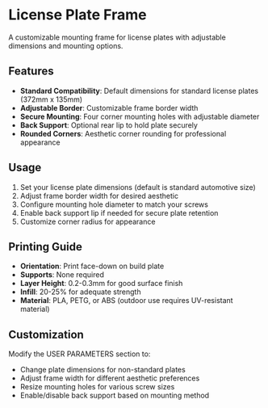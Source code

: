 # License Plate Frame

A customizable mounting frame for license plates with adjustable dimensions and mounting options.

## Features

- **Standard Compatibility**: Default dimensions for standard license plates (372mm x 135mm)
- **Adjustable Border**: Customizable frame border width
- **Secure Mounting**: Four corner mounting holes with adjustable diameter
- **Back Support**: Optional rear lip to hold plate securely
- **Rounded Corners**: Aesthetic corner rounding for professional appearance

## Usage

1. Set your license plate dimensions (default is standard automotive size)
2. Adjust frame border width for desired aesthetic
3. Configure mounting hole diameter to match your screws
4. Enable back support lip if needed for secure plate retention
5. Customize corner radius for appearance

## Printing Guide

- **Orientation**: Print face-down on build plate
- **Supports**: None required
- **Layer Height**: 0.2-0.3mm for good surface finish
- **Infill**: 20-25% for adequate strength
- **Material**: PLA, PETG, or ABS (outdoor use requires UV-resistant material)

## Customization

Modify the USER PARAMETERS section to:
- Change plate dimensions for non-standard plates
- Adjust frame width for different aesthetic preferences
- Resize mounting holes for various screw sizes
- Enable/disable back support based on mounting method